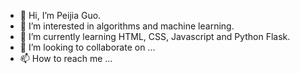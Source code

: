 - 👋 Hi, I’m Peijia Guo.
- 👀 I’m interested in algorithms and machine learning.
- 🌱 I’m currently learning HTML, CSS, Javascript and Python Flask.
- 💞️ I’m looking to collaborate on ...
- 📫 How to reach me ...

<!---
delighted5y/delighted5y is a ✨ special ✨ repository because its `README.md` (this file) appears on your GitHub profile.
You can click the Preview link to take a look at your changes.
--->
